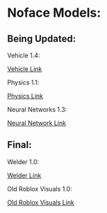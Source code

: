 <html>
	<body>
		<h1><b>Noface Models: </b></h1>
		<p></p>
		<h2>Being Updated: </h2>
		<p></p>
		<p>Vehicle 1.4: <p> <a href="https://create.roblox.com/store/asset/130395624764362">Vehicle Link</a> <p></p>
		<p>Physics 1.1: </p> <a href="https://create.roblox.com/store/asset/101701591807529">Physics Link</a> <p></p>
		<p>Neural Networks 1.3: </p> <a href="https://create.roblox.com/store/asset/91289788312771">Neural Network Link</a> <p></p>
		<p></p>
		<h2>Final: </h2>
		<p></p>
		<p>Welder 1.0: </p> <a href="https://create.roblox.com/store/asset/94851004095541">Welder Link</a> <p></p>
		<p>Old Roblox Visuals 1.0: </p> <a href="https://create.roblox.com/store/asset/111870615799386">Old Roblox Visuals Link</a> <p></p>
	</body>
</html>

